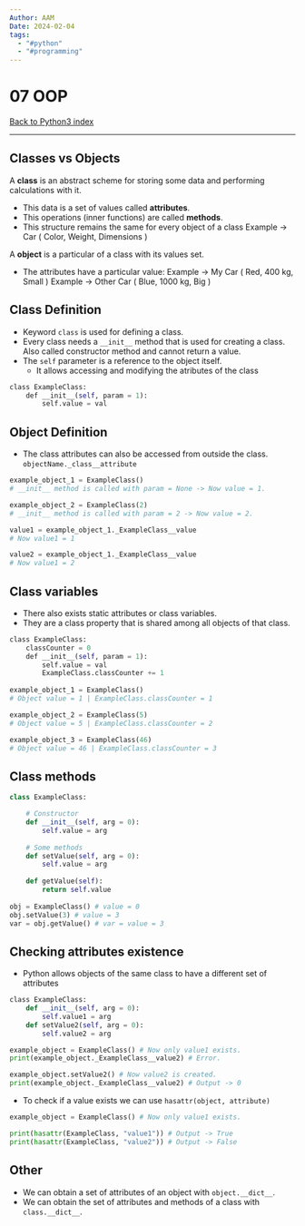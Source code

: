 ```yaml
---
Author: AAM
Date: 2024-02-04
tags:
  - "#python"
  - "#programming"
---
```


# 07 OOP

[Back to Python3 index](../index.md)

---

## Classes vs Objects

A **class** is an abstract scheme for storing some data and performing calculations with it.
- This data is a set of values called **attributes**.
- This operations (inner functions) are called **methods**.
- This structure remains the same for every object of a class
		Example -> Car ( Color, Weight, Dimensions )

A **object** is a particular of a class with its values set.
- The attributes have a particular value:
	Example -> My Car ( Red, 400 kg, Small )
	Example -> Other Car ( Blue, 1000 kg, Big )

## Class Definition

- Keyword `class` is used for defining a class.
- Every class needs a `__init__` method that is used for creating a class. Also called constructor method and cannot return a value.
- The `self` parameter is a reference to the object itself.
	- It allows accessing and modifying the atributes of the class

```python
class ExampleClass:
    def __init__(self, param = 1):
        self.value = val
```

## Object Definition

- The class attributes can also be accessed from outside the class.
	`objectName._class__attribute`

```python
example_object_1 = ExampleClass()
# __init__ method is called with param = None -> Now value = 1.

example_object_2 = ExampleClass(2)
# __init__ method is called with param = 2 -> Now value = 2.

value1 = example_object_1._ExampleClass__value
# Now value1 = 1

value2 = example_object_1._ExampleClass__value
# Now value1 = 2
```

## Class variables

- There also exists static attributes or class variables.
- They are a class property that is shared among all objects of that class.
	
```python
class ExampleClass:
	classCounter = 0
    def __init__(self, param = 1):
        self.value = val
        ExampleClass.classCounter += 1
      
example_object_1 = ExampleClass()
# Object value = 1 | ExampleClass.classCounter = 1

example_object_2 = ExampleClass(5)
# Object value = 5 | ExampleClass.classCounter = 2

example_object_3 = ExampleClass(46)
# Object value = 46 | ExampleClass.classCounter = 3
```

## Class methods
```python
class ExampleClass:

	# Constructor
	def __init__(self, arg = 0):
		self.value = arg
		
	# Some methods
	def setValue(self, arg = 0):
		self.value = arg
		
	def getValue(self):
		return self.value
		
obj = ExampleClass() # value = 0
obj.setValue(3) # value = 3
var = obj.getValue() # var = value = 3
```
## Checking attributes existence

- Python allows objects of the same class to have a different set of attributes
```python
class ExampleClass:
	def __init__(self, arg = 0):
		self.value1 = arg
	def setValue2(self, arg = 0):
		self.value2 = arg

example_object = ExampleClass() # Now only value1 exists.
print(example_object._ExampleClass__value2) # Error.

example_object.setValue2() # Now value2 is created.
print(example_object._ExampleClass__value2) # Output -> 0
```

- To check if a value exists we can use `hasattr(object, attribute)`
```python
example_object = ExampleClass() # Now only value1 exists.

print(hasattr(ExampleClass, "value1")) # Output -> True
print(hasattr(ExampleClass, "value2")) # Output -> False
```

## Other

- We can obtain a set of attributes of an object with `object.__dict__`.
- We can obtain the set of attributes and methods of a class with `class.__dict__`.